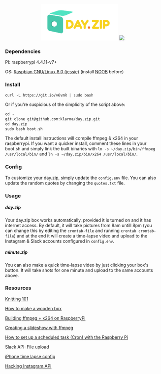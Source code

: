 <center>
  <img src="logo.png" width="250" />
  <img src="https://cl.ly/0y3t1k1n0k1c/burst.gif" width="200" />
</center>

### Dependencies

PI: raspberrypi 4.4.11-v7+

OS: [Raspbian GNU/Linux 8.0 (jessie)](https://www.raspberrypi.org/downloads/raspbian/) (install [NOOB](https://www.raspberrypi.org/downloads/noobs/) before)

### Install

```
curl -L https://git.io/v6vmR | sudo bash
```

Or if you're suspicious of the simplicity of the script above:

```
cd ~
git clone git@github.com:klarna/day.zip.git
cd day.zip
sudo bash boot.sh
```

The default install instructions will compile ffmpeg & x264 in your raspberrypi. If you want a quicker install, comment these lines in your boot.sh and simply link the built binaries with `ln -s ~/day.zip/bin/ffmpeg /usr/local/bin/` and `ln -s ~/day.zip/bin/x264 /usr/local/bin/`.

### Config

To customize your day.zip, simply update the `config.env` file. You can also update the random quotes by changing the `quotes.txt` file.

### Usage

##### day.zip

Your day.zip box works automatically, provided it is turned on and it has internet access. By default, it will take pictures from 8am untill 8pm (you can change this by editing the `crontab-file` and running `crontab crontab-file`) and at the end it will create a time-lapse video and upload to the Instagram & Slack accounts configured in `config.env`.

##### minute.zip

You can also make a quick time-lapse video by just clicking your box's button. It will take shots for one minute and upload to the same accounts above.

### Resources

[Knitting 101](https://www.youtube.com/playlist?list=PLR1ElIXW5YKJFob5KJvHS01Tj30Zyy2EQ)

[How to make a wooden box](http://www.wikihow.com/Make-a-Wooden-Box)

[Building ffmpeg + x264 on RaspberryPi](http://www.jeffreythompson.org/blog/2014/11/13/installing-ffmpeg-for-raspberry-pi/)

[Creating a slideshow with ffmpeg](https://trac.ffmpeg.org/wiki/Create%20a%20video%20slideshow%20from%20images)

[How to set up a scheduled task (Cron) with the Raspberry Pi](https://www.youtube.com/watch?v=UggNZundvPk)

[Slack API: File upload](https://api.slack.com/methods/files.upload/test)

[iPhone time lapse config](http://9to5mac.com/2014/10/01/iphone-time-lapse/)

[Hacking Instagram API](https://github.com/mgp25/Instagram-API)
